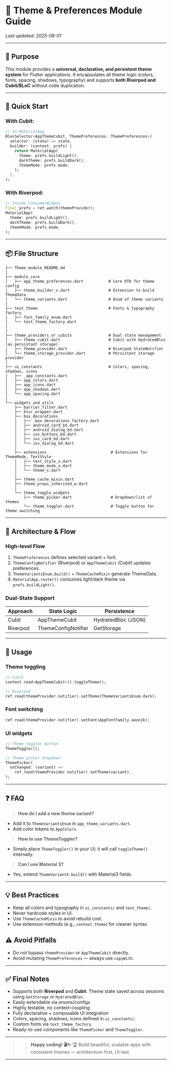# 🎨 Theme & Preferences Module Guide

*Last updated: 2025-08-01*

------------------------------------------------------------------------------------------------------------------------

## 🎯 Purpose

This module provides a **universal, declarative, and persistent theme system** for Flutter applications.
It encapsulates all theme logic (colors, fonts, spacing, shadows, typography) 
and supports **both Riverpod and Cubit/BLoC** without code duplication.



------------------------------------------------------------------------------------------------------------------------

## 🚀 Quick Start

### With Cubit:

```dart
// In MaterialApp
BlocSelector<AppThemeCubit, ThemePreferences, ThemePreferences>(
  selector: (state) => state,
  builder: (context, prefs) {
    return MaterialApp(
      theme: prefs.buildLight(),
      darkTheme: prefs.buildDark(),
      themeMode: prefs.mode,
    );
  },
);
```

### With Riverpod:

```dart
// Inside ConsumerWidget
final prefs = ref.watch(themeProvider);
MaterialApp(
  theme: prefs.buildLight(),
  darkTheme: prefs.buildDark(),
  themeMode: prefs.mode,
);
```


-------------------------------------------------------------------------------------------------------------------------

## 📦 File Structure

```
├── Theme_module_README.md
|
├── module_core
│   ├── app_theme_preferences.dart           # Core DTO for theme config
│   ├── theme_builder_x.dart                 # Extension to build ThemeData
│   └── theme_variants.dart                  # Enum of theme variants
|
├── text_theme                               # Fonts & typography factory
│   ├── font_family_enum.dart
│   └── text_theme_factory.dart
|
|
├── theme_providers_or_cubits                # Dual state management
│   ├── theme_cubit.dart                     # Cubit with HydratedBloc (as persistant storage)
│   ├── theme_provider.dart                  # Riverpod StateNotifier
│   └── theme_storage_provider.dart          # Persistent storage provider
|   
├── ui_constants                             # Colors, spacing, shadows, icons
│   ├── _app_constants.dart
│   ├── app_colors.dart
│   ├── app_icons.dart
│   ├── app_shadows.dart
│   └── app_spacing.dart
|
└── widgets_and_utils
    ├── barrier_filter.dart
    ├── blur_wrapper.dart
    ├── box_decorations
    │   ├── _box_decorations_factory.dart
    │   ├── android_card_bd.dart
    │   ├── android_dialog_bd.dart
    │   ├── ios_buttons_bd.dart
    │   ├── ios_card_bd.dart
    │   └── ios_dialog_bd.dart
    |
    ├── extensions                            # Extensions for ThemeMode, TextStyle
    │   ├── text_style_x.dart
    │   ├── theme_mode_x.dart
    │   └── theme_x.dart
    |
    ├── theme_cache_mixin.dart
    ├── theme_props_inherited_w.dart
    |
    └── theme_toggle_widgets                  
        ├── theme_picker.dart                 # Dropdown/list of themes
        └── theme_toggler.dart                # Toggle button for theme switching
```


------------------------------------------------------------------------------------------------------------------------

## 🧩 Architecture & Flow

### High-level Flow

1. `ThemePreferences` defines selected variant + font.
2. `ThemeConfigNotifier` (Riverpod) or `AppThemeCubit` (Cubit) updates preferences.
3. `ThemeVariantsEnum.build()` + `ThemeCacheMixin` generate ThemeData.
4. `MaterialApp.router()` consumes light/dark theme via `prefs.buildLight()`.

### Dual-State Support

| Approach | State Logic         | Persistence         |
| -------- | ------------------- | ------------------- |
| Cubit    | AppThemeCubit       | HydratedBloc (JSON) |
| Riverpod | ThemeConfigNotifier | GetStorage          |



------------------------------------------------------------------------------------------------------------------------

## 📝 Usage

### Theme toggling

```dart
// Cubit
context.read<AppThemeCubit>().toggleTheme();

// Riverpod
ref.read(themeProvider.notifier).setTheme(ThemeVariantsEnum.dark);
```

### Font switching

```dart
ref.read(themeProvider.notifier).setFont(AppFontFamily.aeonik);
```

### UI widgets

```dart
// Theme toggler button
ThemeToggler();

// Theme picker dropdown
ThemePicker(
  onChanged: (variant) =>
    ref.read(themeProvider.notifier).setTheme(variant),
);
```



------------------------------------------------------------------------------------------------------------------------

## ❓ FAQ

> **How do I add a new theme variant?**

* Add it to `ThemeVariantsEnum` in `app_theme_variants.dart`.
* Add color tokens to `AppColors`.

> **How to use ThemeToggler?**

* Simply place `ThemeToggler()` in your UI; it will call `toggleTheme()` internally.

> **Can I use Material 3?**

* Yes, extend `ThemeVariantX.build()` with Material3 fields.



------------------------------------------------------------------------------------------------------------------------

## 💡 Best Practices

* Keep all colors and typography in `ui_constants/` and `text_theme/`.
* Never hardcode styles in UI.
* Use `ThemeCacheMixin` to avoid rebuild cost.
* Use extension methods (e.g., `context.theme`) for cleaner syntax.

## ⚠️ Avoid Pitfalls

* Do not bypass `themeProvider` or `AppThemeCubit` directly.
* Avoid mutating `ThemePreferences` — always use `copyWith`.



------------------------------------------------------------------------------------------------------------------------

## ✅ Final Notes

* Supports both **Riverpod** and **Cubit**. Theme state saved across sessions using `GetStorage` or `HydratedBloc`.
* Easily extendable via enums/configs
* Highly testable, no context-coupling
* Fully declarative + composable UI integration
* Colors, spacing, shadows, icons defined in `ui_constants/`.
* Custom fonts via `text_theme_factory`.
* Ready-to-use components like `ThemePicker` and `ThemeToggler`.


---
> > **Happy coding! 🎬✨** 
🏆 Build beautiful, scalable apps with consistent themes — architecture-first, UI-last.
---